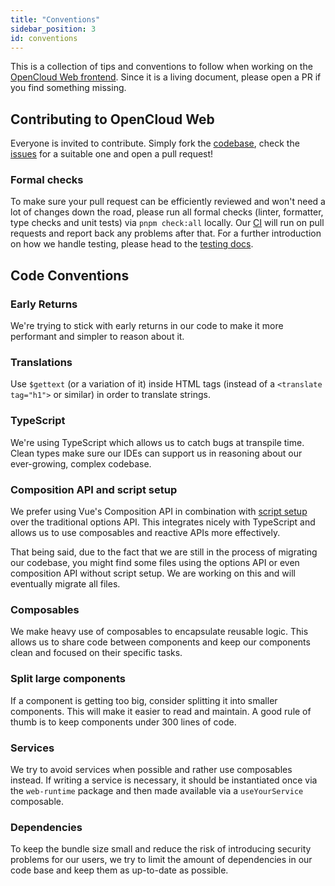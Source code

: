 ```yaml
---
title: "Conventions"
sidebar_position: 3
id: conventions
---
```


This is a collection of tips and conventions to follow when working on the [OpenCloud Web frontend](https://github.com/opencloud-eu/web).
Since it is a living document, please open a PR if you find something missing.

## Contributing to OpenCloud Web

Everyone is invited to contribute. Simply fork the [codebase](https://github.com/opencloud-eu/web/),
check the [issues](https://github.com/opencloud-eu/web/issues?q=is%3Aopen%20is%3Aissue%20label%3AType%3AGood-First-Issue)
for a suitable one and open a pull request!

### Formal checks

To make sure your pull request can be efficiently reviewed and won't need a lot of changes down the road, please run all formal checks (linter, formatter, type checks and unit tests) via `pnpm check:all` locally. Our [CI](https://ci.opencloud.eu/repos/6) will run on
pull requests and report back any problems after that. For a further introduction on how we handle testing, please head to
the [testing docs](./../testing/running-tests.md).

## Code Conventions

### Early Returns

We're trying to stick with early returns in our code to make it more performant and simpler to reason about it.

### Translations

Use `$gettext` (or a variation of it) inside HTML tags (instead of a `<translate tag="h1">` or similar) in order to translate strings.

### TypeScript

We're using TypeScript which allows us to catch bugs at transpile time. Clean types make sure our IDEs can support us in reasoning about our ever-growing, complex codebase.

### Composition API and script setup

We prefer using Vue's Composition API in combination with [script setup](https://vuejs.org/api/sfc-script-setup) over the traditional options API. This integrates nicely with TypeScript and allows us to use composables and reactive APIs more effectively.

That being said, due to the fact that we are still in the process of migrating our codebase, you might find some files using the options API or even composition API without script setup. We are working on this and will eventually migrate all files.

### Composables

We make heavy use of composables to encapsulate reusable logic. This allows us to share code between components and keep our components clean and focused on their specific tasks.

### Split large components

If a component is getting too big, consider splitting it into smaller components. This will make it easier to read and maintain. A good rule of thumb is to keep components under 300 lines of code.

### Services

We try to avoid services when possible and rather use composables instead. If writing a service is necessary, it should be instantiated once via the `web-runtime` package and then made available via a `useYourService` composable.

### Dependencies

To keep the bundle size small and reduce the risk of introducing security problems for our users, we try to limit
the amount of dependencies in our code base and keep them as up-to-date as possible.
